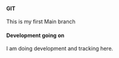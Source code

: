 #### GIT 
This is my first Main branch


#### Development going on

I am doing development and tracking here.